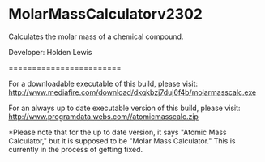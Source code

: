 MolarMassCalculatorv2302
========================

Calculates the molar mass of a chemical compound.

Developer: Holden Lewis

========================

For a downloadable executable of this build, please visit: http://www.mediafire.com/download/dkqkbzj7duj6f4b/molarmasscalc.exe

For an always up to date executable version of this build, please visit: http://www.programdata.webs.com//atomicmasscalc.zip

*Please note that for the up to date version, it says "Atomic Mass Calculator," but it is supposed to be "Molar Mass Calculator." This is currently in the process of getting fixed.
